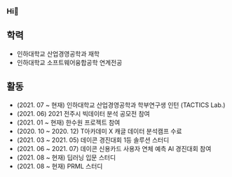 ### Hi👋

## 학력
* 인하대학교 산업경영공학과 재학
* 인하대학교 소프트웨어융합공학 연계전공

## 활동
* (2021. 07 ~ 현재) 인하대학교 산업경영공학과 학부연구생 인턴 (TACTICS Lab.) 
* (2021. 06) 2021 전주시 빅데이터 분석 공모전 참여
* (2021. 01 ~ 현재) 한수원 프로젝트 참여
* (2020. 10 ~ 2020. 12) T아카데미 X 캐글 데이터 분석캠프 수료
* (2021. 03 ~ 2021. 05) 데이콘 경진대회 1등 솔루션 스터디
* (2021. 06 ~ 2021. 07) 데이콘 신용카드 사용자 연체 예측 AI 경진대회 참여
* (2021. 08 ~ 현재) 딥러닝 입문 스터디
* (2021. 08 ~ 현재) PRML 스터디


<!--
**Hongyongmin/Hongyongmin** is a ✨ _special_ ✨ repository because its `README.md` (this file) appears on your GitHub profile.

Here are some ideas to get you started:

- 🔭 I’m currently working on ...
- 🌱 I’m currently learning ...
- 👯 I’m looking to collaborate on ...
- 🤔 I’m looking for help with ...
- 💬 Ask me about ...
- 📫 How to reach me: ...
- 😄 Pronouns: ...
- ⚡ Fun fact: ...
-->
